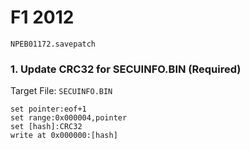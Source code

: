 #  F1 2012  

`NPEB01172.savepatch`

### 1. Update CRC32 for SECUINFO.BIN (Required)

Target File: `SECUINFO.BIN`

```
set pointer:eof+1
set range:0x000004,pointer
set [hash]:CRC32
write at 0x000000:[hash]
```

